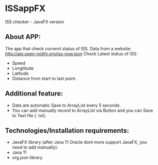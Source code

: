 # ISSappFX
ISS checker - JavaFX version
## About APP:
The app that check currernt status of ISS.
Data from a website:
http://api.open-notify.org/iss-now.json
Check Latest status of ISS:
* Speed
* Longtitude
* Latitude
* Distance from start to last point.

## Additional feature:
* Data are automatic Save to ArrayList every 5 seconds.
* You can add manually record to ArrayList via Button and you can Save to Text file (. txt).

## Technologies/Installation requirements:
* JavaFX library (after Java 11 Oracle dont more support JavaFX, you need to add manually).
* Java 11
* org.json library
